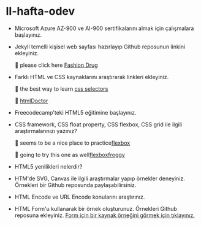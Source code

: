 # II-hafta-odev

- Microsoft Azure AZ-900 ve AI-900 sertifikalarını almak için çalışmalara başlayınız.

- Jekyll temelli kişisel web sayfası hazırlayıp Github reposunun linkini ekleyiniz.

  :dart: please click here [Fashion Drug](https://poghosyantatevik.github.io/my-portfolio-jekyll/)

- Farklı HTML ve CSS kaynaklarını araştırarak linkleri ekleyiniz.

  :dart: the best way to learn [css selectors](https://flukeout.github.io/)
  
  :dart: [htmlDoctor](http://html5doctor.com/)
  
- Freecodecamp'teki HTML5 eğitimine başlayınız.

- CSS framework, CSS float property, CSS flexbox, CSS grid ile ilgili araştırmalarınızı yazınız?
  
  :dart: seems to be a nice place to practice[flexbox](http://www.flexboxdefense.com/)
  
  :dart: going to try this one as well[flexboxfroggy](https://flexboxfroggy.com/#tr)

- HTML5 yenilikleri nelerdir?

- HTM'de SVG, Canvas ile ilgili araştırmalar yapıp örnekler deneyiniz. Örnekleri bir Github reposunda paylaşabilirsiniz.

- HTML Encode ve URL Encode konularını araştırınız.
 
- HTML Form'u kullanarak bir örnek oluşturunuz. Örnekleri Github reposuna ekleyiniz. [Form için bir kaynak örneğini görmek için tıklayınız.](https://developer.mozilla.org/en-US/docs/Learn/Forms/Your_first_form)
